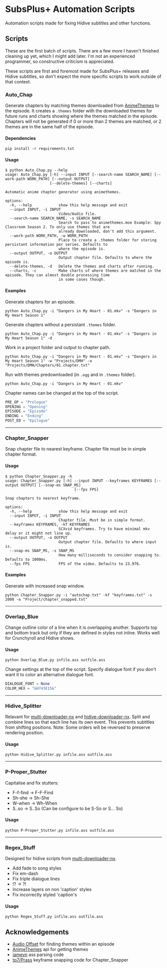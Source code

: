 # SubsPlus+ Automation Scripts

Automation scripts made for fixing Hidive subtitles and other functions.

## Scripts

These are the first batch of scripts. There are a few more I haven't finished cleaning up yet, which I might add later. I'm not an experienced programmer, so constructive criticism is appreciated.

These scripts are first and foremost made for SubsPlus+ releases and Hidive subtitles, so don't expect the more specific scripts to work outside of that context.

### Auto_Chap

Generate chapters by matching themes downloaded from [AnimeThemes](https://animethemes.moe) to the episode. It creates a `.themes` folder with the downloaded themes for future runs and charts showing where the themes matched in the episode. Chapters will not be generated if 0 or more than 2 themes are matched, or 2 themes are in the same half of the episode.

#### Dependencies
```
pip install -r requirements.txt
```

#### Usage
```console
$ python Auto_Chap.py --help
usage: Auto_Chap.py [-h] --input INPUT [--search-name SEARCH_NAME] [--work-path WORK_PATH] [--output OUTPUT]
                    [--delete-themes] [--charts]

Automatic anime chapter generator using animethemes.

options:
  -h, --help            show this help message and exit
  --input INPUT, -i INPUT
                        Video/Audio file.
  --search-name SEARCH_NAME, -s SEARCH_NAME
                        Search to pass to animethemes.moe Example: Spy Classroom Season 2. To only use themes that are
                        already downloaded, don't add this argument.
  --work-path WORK_PATH, -w WORK_PATH
                        Place to create a .themes folder for storing persistant information per series. Defaults to
                        where the episode is.
  --output OUTPUT, -o OUTPUT
                        Output chapter file. Defaults to where the episode is.
  --delete-themes, -d   Delete the themes and charts after running.
  --charts, -c          Make charts of where themes are matched in the episode. They can almost double processing time
                        in some cases though.
```

#### Examples
Generate chapters for an episode.
```
python Auto_Chap.py -i "Dangers in My Heart - 01.mkv" -s "Dangers in My Heart Season 1"
```

Generate chapters without a persistant `.themes` folder.
```
python Auto_Chap.py -i "Dangers in My Heart - 01.mkv" -s "Dangers in My Heart Season 1" -d
```

Work in a project folder and output to chapter path.
```
python Auto_Chap.py -i "Dangers in My Heart - 01.mkv" -s "Dangers in My Heart Season 1" -w "Projects/DMH" -o "Projects/DMH/Chapters/01.chapter.txt"
```

Run with themes predownloaded (in `.ogg` and in `.themes` folder).
```
python Auto_Chap.py -i "Dangers in My Heart - 01.mkv"
```
Chapter names can be changed at the top of the script.
```python
PRE_OP = "Prologue"
OPENING = "Opening"
EPISODE = "Episode"
ENDING = "Ending"
POST_ED = "Epilogue"
```

---

### Chapter_Snapper
Snap chapter file to nearest keyframe. Chapter file must be in simple chapter format.

#### Usage
```console
$ python Chapter_Snapper.py -h
usage: Chapter_Snapper.py [-h] --input INPUT --keyframes KEYFRAMES [--output OUTPUT] [--snap-ms SNAP_MS]
                               [--fps FPS]

Snap chapters to nearest keyframe.

options:
  -h, --help            show this help message and exit
  --input INPUT, -i INPUT
                        Chapter file. Must be in simple format.
  --keyframes KEYFRAMES, -kf KEYFRAMES
                        SCXvid keyframes. Try to have minimal mkv delay or it might not line up.
  --output OUTPUT, -o OUTPUT
                        Output chapter file. Defaults to where input is.
  --snap-ms SNAP_MS, -s SNAP_MS
                        How many milliseconds to consider snapping to. Defaults to 1000ms.
  --fps FPS             FPS of the video. Defaults to 23.976.
```

#### Examples
Generate with increased snap window.
```
python Chapter_Snapper.py -i "autochap.txt" -kf "keyframes.txt" -s 2000 -o "Project/chapter_snapped.txt"
```

---

### Overlap_Blue
Change outline color of a line when it is overlapping another. Supports top and bottom track but only if they are defined in styles not inline. Works well for Crunchyroll and Hidive shows.

#### Usage
```
python Overlap_Blue.py infile.ass outfile.ass
```

Change settings at the top of the script. Specify dialogue font if you don't want it to color an alternative dialogue font.
```python
DIALOGUE_FONT = None
COLOR_HEX = "&H743E15&"
```

---

### Hidive_Splitter
Relavant for [multi-downloader-nx](https://github.com/anidl/multi-downloader-nx) and [hidive-downloader-nx](https://github.com/anidl/hidive-downloader-nx). Split and combine lines so that each line has its own event. This prevents subtitles from shifting positions. Note: Some orders will be reversed to preserve rendering position.

#### Usage
```
python Hidive_Splitter.py infile.ass outfile.ass
```

---

### P-Proper_Stutter
Capitalise and fix stutters:
- F-f-find -> F-F-Find
- Sh-she -> Sh-She
- W-when -> Wh-When
- S..so -> S..So (Can be configure to be S-So or S... So)

#### Usage
```
python P-Proper_Stutter.py infile.ass outfile.ass
```

---

### Regex_Stuff
Designed for hidive scripts from [multi-downloader-nx](https://github.com/anidl/multi-downloader-nx).

- Add fade to song styles
- Fix em-dash
- Fix triple dialogue lines
- !? -> ?!
- Increase layers on non 'caption' styles
- Fix incorrectly styled 'caption's

#### Usage
```
python Regex_Stuff.py infile.ass outfile.ass
```

## Acknowledgements
- [Audio Offset](https://github.com/hiisi13/audio-offset-finder) for finding themes within an episode
- [AnimeThemes](https://animethemes.moe) api for getting themes
- [iamevn](https://gist.github.com/iamevn/6d796a1c8296ac325da4545fd20caf2f) ass parsing code
- [tp7/Prass](https://github.com/tp7/Prass) keyframe snapping code for Chapter_Snapper